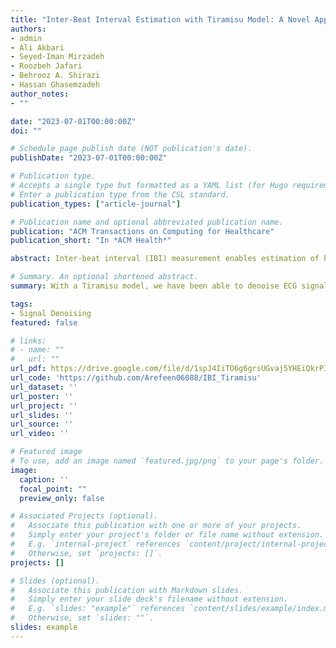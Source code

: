 ```yaml
---
title: "Inter-Beat Interval Estimation with Tiramisu Model: A Novel Approach with Reduced Error"
authors:
- admin
- Ali Akbari
- Seyed-Iman Mirzadeh
- Roozbeh Jafari
- Behrooz A. Shirazi
- Hassan Ghasemzadeh
author_notes:
- ""

date: "2023-07-01T00:00:00Z"
doi: ""

# Schedule page publish date (NOT publication's date).
publishDate: "2023-07-01T00:00:00Z"

# Publication type.
# Accepts a single type but formatted as a YAML list (for Hugo requirements).
# Enter a publication type from the CSL standard.
publication_types: ["article-journal"]

# Publication name and optional abbreviated publication name.
publication: "ACM Transactions on Computing for Healthcare"
publication_short: "In *ACM Health*"

abstract: Inter-beat interval (IBI) measurement enables estimation of heart-tare variability (HRV) which, in turns, can provide early indication of potential cardiovascular diseases (CVDs). However, extracting IBIs from noisy signals is challenging since the morphology of the signal gets distorted in the presence of noise. Electrocardiogram (ECG) of a person in heavy motion is highly corrupted with noise, known as motion-artifact, and IBI extracted from it is inaccurate. As a part of remote health monitoring and wearable system development, denoising ECG signals and estimating IBIs correctly from them have become an emerging topic among signal-processing researchers. Apart from conventional methods, deep-learning techniques have been successfully used in signal denoising recently, and diagnosis process has become easier, leading to accuracy levels that were previously unachievable. We propose a deep-learning approach leveraging tiramisu autoencoder model to suppress motion-artifact noise and make the R-peaks of the ECG signal prominent even in the presence of high-intensity motion. After denoising, IBIs are estimated more accurately expediting diagnosis tasks. Results illustrate that our method enables IBI estimation from noisy ECG signals with SNR up to -30dB with average root mean square error (RMSE) of 13 milliseconds for estimated IBIs. At this noise level, our error percentage remains below 8% and outperforms other state of the art techniques.

# Summary. An optional shortened abstract.
summary: With a Tiramisu model, we have been able to denoise ECG signals buried under motion noise and estimate inter-beat-intervals (IBI) accurately.

tags:
- Signal Denoising
featured: false

# links:
# - name: ""
#   url: ""
url_pdf: https://drive.google.com/file/d/1spJ4IiTO6g6grsUGvaj5YHEiQkrPI8uf/view
url_code: 'https://github.com/Arefeen06088/IBI_Tiramisu'
url_dataset: ''
url_poster: ''
url_project: ''
url_slides: ''
url_source: ''
url_video: ''

# Featured image
# To use, add an image named `featured.jpg/png` to your page's folder. 
image:
  caption: ''
  focal_point: ""
  preview_only: false

# Associated Projects (optional).
#   Associate this publication with one or more of your projects.
#   Simply enter your project's folder or file name without extension.
#   E.g. `internal-project` references `content/project/internal-project/index.md`.
#   Otherwise, set `projects: []`.
projects: []

# Slides (optional).
#   Associate this publication with Markdown slides.
#   Simply enter your slide deck's filename without extension.
#   E.g. `slides: "example"` references `content/slides/example/index.md`.
#   Otherwise, set `slides: ""`.
slides: example
---
```

